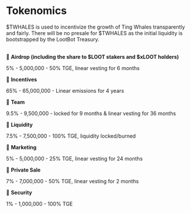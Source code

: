 # Tokenomics

$TWHALES is used to incentivize the growth of Ting Whales transparently and fairly. There will be no presale for $TWHALES as the initial liquidity is bootstrapped by the LootBot Treasury.



\
🔹 **Airdrop (including the share to $LOOT stakers and $xLOOT holders)**

5% - 5,000,000 - 50% TGE, linear vesting for 6 months

🔹 **Incentives**

65% - 65,000,000 - Linear emissions for 4 years

🔹 **Team**

9.5% - 9,500,000 - locked for 9 months & linear vesting for 36 months

🔹 **Liquidity**

7.5% - 7,500,000 - 100% TGE, liquidity locked/burned

🔹 **Marketing**

5% - 5,000,000 - 25% TGE, linear vesting for 24 months

🔹 **Private Sale**

7% - 7,000,000 - 50% TGE, linear vesting for 2 months

🔹 **Security**

1% - 1,000,000 - 100% TGE
